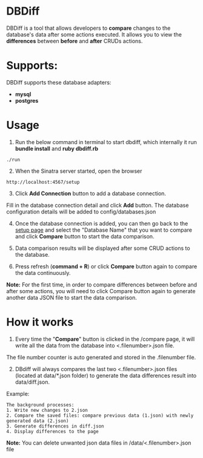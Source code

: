 # DBDiff
DBDiff is a tool that allows developers to **compare** changes to the database's data after some actions executed.
It allows you to view the **differences** between **before** and **after** CRUDs actions.

# Supports:
DBDiff supports these database adapters:
- **mysql**
- **postgres**

# Usage
  1. Run the below command in terminal to start dbdiff,
  which internally it run **bundle install** and **ruby dbdiff.rb**
  ```
  ./run
  ```

  2. When the Sinatra server started, open the browser
  ```
  http://localhost:4567/setup
  ```

  3. Click **Add Connection** button to add a database connection.

  Fill in the database connection detail and click **Add** button.
  The database configuration details will be added to config/databases.json

  4. Once the database connection is added, you can then go back to the [setup page](http://localhost:4567/setup) and select the "Database Name" that you want to compare and click **Compare** button to start the data comparison.

  5. Data comparison results will be displayed after some CRUD actions to the database.

  6. Press refresh (**command + R**) or click **Compare** button again to compare the data continuously.

  **Note:** For the first time, in order to compare differences between before and after some actions, you will need to click Compare button again to generate another data JSON file to start the data comparison.

# How it works
1. Every time the "**Compare**" button is clicked in the /compare page, it will write all the data from the database into <.filenumber>.json file.

  The file number counter is auto generated and stored in the .filenumber file.

2.  DBdiff will always compares the last two <.filenumber>.json files (located at data/*.json folder) to generate the data differences result into data/diff.json.

  Example:
  ```
  The background processes:
  1. Write new changes to 2.json
  2. Compare the saved files: compare previous data (1.json) with newly generated data (2.json)
  3. Generate differences in diff.json
  4. Display differences to the page
  ```

  **Note:** You can delete unwanted json data files in /data/<.filenumber>.json file
